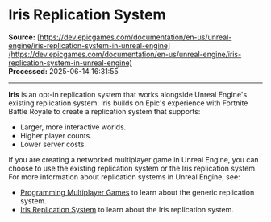 # Iris Replication System

**Source:** [https://dev.epicgames.com/documentation/en-us/unreal-engine/iris-replication-system-in-unreal-engine](https://dev.epicgames.com/documentation/en-us/unreal-engine/iris-replication-system-in-unreal-engine)  
**Processed:** 2025-06-14 16:31:55

---

**Iris** is an opt-in replication system that works alongside Unreal Engine's existing replication system. Iris builds on Epic's experience with Fortnite Battle Royale to create a replication system that supports:

-   Larger, more interactive worlds.
-   Higher player counts.
-   Lower server costs.

If you are creating a networked multiplayer game in Unreal Engine, you can choose to use the existing replication system or the Iris replication system. For more information about replication systems in Unreal Engine, see:

-   [Programming Multiplayer Games](/documentation/en-us/unreal-engine/programming-network-multiplayer-games-for-unreal-engine) to learn about the generic replication system.
-   [Iris Replication System](/documentation/en-us/unreal-engine/introduction-to-iris-in-unreal-engine) to learn about the Iris replication system.